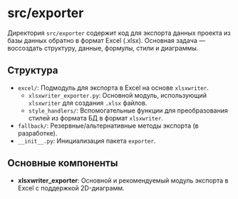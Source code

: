 # src/exporter

Директория `src/exporter` содержит код для экспорта данных проекта из базы данных обратно в формат Excel (.xlsx). Основная задача — воссоздать структуру, данные, формулы, стили и диаграммы.

## Структура

* `excel/`: Подмодуль для экспорта в Excel на основе `xlsxwriter`.
    * `xlsxwriter_exporter.py`: Основной модуль, использующий `xlsxwriter` для создания `.xlsx` файлов.
    * `style_handlers/`: Вспомогательные функции для преобразования стилей из формата БД в формат `xlsxwriter`.
* `fallback/`: Резервные/альтернативные методы экспорта (в разработке).
* `__init__.py`: Инициализация пакета `exporter`.

## Основные компоненты

* **xlsxwriter_exporter**: Основной и рекомендуемый модуль экспорта в Excel с поддержкой 2D-диаграмм.
